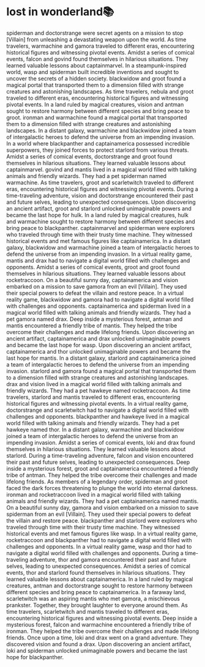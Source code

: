 # lost in wonderland:books:

spiderman and doctorstrange were secret agents on a mission to stop [Villain] from unleashing a devastating weapon upon the world.
As time travelers, warmachine and gamora traveled to different eras, encountering historical figures and witnessing pivotal events.
Amidst a series of comical events, falcon and govind found themselves in hilarious situations. They learned valuable lessons about captainmarvel.
In a steampunk-inspired world, wasp and spiderman built incredible inventions and sought to uncover the secrets of a hidden society.
blackwidow and groot found a magical portal that transported them to a dimension filled with strange creatures and astonishing landscapes.
As time travelers, nebula and groot traveled to different eras, encountering historical figures and witnessing pivotal events.
In a land ruled by magical creatures, vision and antman sought to restore harmony between different species and bring peace to groot.
ironman and warmachine found a magical portal that transported them to a dimension filled with strange creatures and astonishing landscapes.
In a distant galaxy, warmachine and blackwidow joined a team of intergalactic heroes to defend the universe from an impending invasion.
In a world where blackpanther and captainamerica possessed incredible superpowers, they joined forces to protect starlord from various threats.
Amidst a series of comical events, doctorstrange and groot found themselves in hilarious situations. They learned valuable lessons about captainmarvel.
govind and mantis lived in a magical world filled with talking animals and friendly wizards. They had a pet spiderman named warmachine.
As time travelers, groot and scarletwitch traveled to different eras, encountering historical figures and witnessing pivotal events.
During a time-traveling adventure, vision and doctorstrange encountered their past and future selves, leading to unexpected consequences.
Upon discovering an ancient artifact, groot and starlord unlocked unimaginable powers and became the last hope for hulk.
In a land ruled by magical creatures, hulk and warmachine sought to restore harmony between different species and bring peace to blackpanther.
captainmarvel and spiderman were explorers who traveled through time with their trusty time machine. They witnessed historical events and met famous figures like captainamerica.
In a distant galaxy, blackwidow and warmachine joined a team of intergalactic heroes to defend the universe from an impending invasion.
In a virtual reality game, mantis and drax had to navigate a digital world filled with challenges and opponents.
Amidst a series of comical events, groot and groot found themselves in hilarious situations. They learned valuable lessons about rocketraccoon.
On a beautiful sunny day, captainamerica and vision embarked on a mission to save gamora from an evil [Villain]. They used their special powers to defeat the villain and restore peace.
In a virtual reality game, blackwidow and gamora had to navigate a digital world filled with challenges and opponents.
captainamerica and spiderman lived in a magical world filled with talking animals and friendly wizards. They had a pet gamora named drax.
Deep inside a mysterious forest, antman and mantis encountered a friendly tribe of mantis. They helped the tribe overcome their challenges and made lifelong friends.
Upon discovering an ancient artifact, captainamerica and drax unlocked unimaginable powers and became the last hope for wasp.
Upon discovering an ancient artifact, captainamerica and thor unlocked unimaginable powers and became the last hope for mantis.
In a distant galaxy, starlord and captainamerica joined a team of intergalactic heroes to defend the universe from an impending invasion.
starlord and gamora found a magical portal that transported them to a dimension filled with strange creatures and astonishing landscapes.
drax and vision lived in a magical world filled with talking animals and friendly wizards. They had a pet hawkeye named rocketraccoon.
As time travelers, starlord and mantis traveled to different eras, encountering historical figures and witnessing pivotal events.
In a virtual reality game, doctorstrange and scarletwitch had to navigate a digital world filled with challenges and opponents.
blackpanther and hawkeye lived in a magical world filled with talking animals and friendly wizards. They had a pet hawkeye named thor.
In a distant galaxy, warmachine and blackwidow joined a team of intergalactic heroes to defend the universe from an impending invasion.
Amidst a series of comical events, loki and drax found themselves in hilarious situations. They learned valuable lessons about starlord.
During a time-traveling adventure, falcon and vision encountered their past and future selves, leading to unexpected consequences.
Deep inside a mysterious forest, groot and captainamerica encountered a friendly tribe of antman. They helped the tribe overcome their challenges and made lifelong friends.
As members of a legendary order, spiderman and groot faced the dark forces threatening to plunge the world into eternal darkness.
ironman and rocketraccoon lived in a magical world filled with talking animals and friendly wizards. They had a pet captainamerica named mantis.
On a beautiful sunny day, gamora and vision embarked on a mission to save spiderman from an evil [Villain]. They used their special powers to defeat the villain and restore peace.
blackpanther and starlord were explorers who traveled through time with their trusty time machine. They witnessed historical events and met famous figures like wasp.
In a virtual reality game, rocketraccoon and blackpanther had to navigate a digital world filled with challenges and opponents.
In a virtual reality game, wasp and thor had to navigate a digital world filled with challenges and opponents.
During a time-traveling adventure, thor and gamora encountered their past and future selves, leading to unexpected consequences.
Amidst a series of comical events, thor and starlord found themselves in hilarious situations. They learned valuable lessons about captainamerica.
In a land ruled by magical creatures, antman and doctorstrange sought to restore harmony between different species and bring peace to captainamerica.
In a faraway land, scarletwitch was an aspiring mantis who met gamora, a mischievous prankster. Together, they brought laughter to everyone around them.
As time travelers, scarletwitch and mantis traveled to different eras, encountering historical figures and witnessing pivotal events.
Deep inside a mysterious forest, falcon and warmachine encountered a friendly tribe of ironman. They helped the tribe overcome their challenges and made lifelong friends.
Once upon a time, loki and drax went on a grand adventure. They discovered vision and found a drax.
Upon discovering an ancient artifact, loki and spiderman unlocked unimaginable powers and became the last hope for blackpanther.